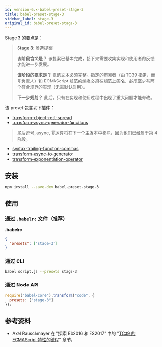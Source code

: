 ```yaml
---
id: version-6.x-babel-preset-stage-3
title: babel-preset-stage-3
sidebar_label: stage-3
original_id: babel-preset-stage-3
---
```


Stage 3 的要点是：

> **Stage 3**: 候选提案
>
> **该阶段含义是？** 该提案已基本完成，接下来需要收集实现和使用者的反馈才能进一步发展。
>
> **该阶段的要求是？** 规范文本必须完整。指定的审阅者（由 TC39 指定，而非负责人）和 ECMAScript 规范的编者必须在规范上签名。必须至少有两个符合规范的实现（无需默认启用）。
>
> **下一步规划？** 此后，只有在实现和使用过程中出现了重大问题才能修改。

该 preset 包含以下插件：

- [transform-object-rest-spread](babel-plugin-transform-object-rest-spread)
- [transform-async-generator-functions](babel-plugin-transform-async-generator-functions)

> 尾后逗号, async, 幂运算将在下一个主版本中移除，因为他们已经属于第 4 阶段。

- [syntax-trailing-function-commas](babel-plugin-syntax-trailing-function-commas)
- [transform-async-to-generator](babel-plugin-transform-async-to-generator)
- [transform-exponentiation-operator](babel-plugin-transform-exponentiation-operator)

## 安装

```sh
npm install --save-dev babel-preset-stage-3
```

## 使用

### 通过 `.babelrc` 文件（推荐）

**.babelrc**

```json
{
  "presets": ["stage-3"]
}
```

### 通过 CLI

```sh
babel script.js --presets stage-3
```

### 通过 Node API

```javascript
require("babel-core").transform("code", {
  presets: ["stage-3"]
});
```

## 参考资料

- Axel Rauschmayer 在 "探索 ES2016 和 ES2017" 中的 "[TC39 的 ECMAScript 特性的流程](http://exploringjs.com/es2016-es2017/ch_tc39-process.html)" 章节。
